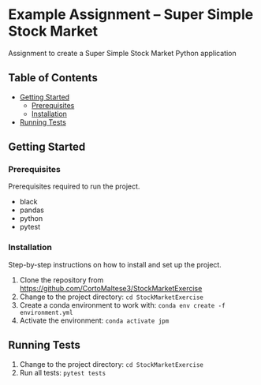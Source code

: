# Example Assignment – Super Simple Stock Market

Assignment to create a Super Simple Stock Market Python application

## Table of Contents

- [Getting Started](#getting-started)
  - [Prerequisites](#prerequisites)
  - [Installation](#installation)
- [Running Tests](#running-tests)

## Getting Started

### Prerequisites

Prerequisites required to run the project.

- black
- pandas
- python
- pytest

### Installation

Step-by-step instructions on how to install and set up the project.

1. Clone the repository from https://github.com/CortoMaltese3/StockMarketExercise
2. Change to the project directory: `cd StockMarketExercise`
3. Create a conda environment to work with: `conda env create -f environment.yml`
4. Activate the environment: `conda activate jpm`

## Running Tests

1. Change to the project directory: `cd StockMarketExercise`
2. Run all tests: `pytest tests`
